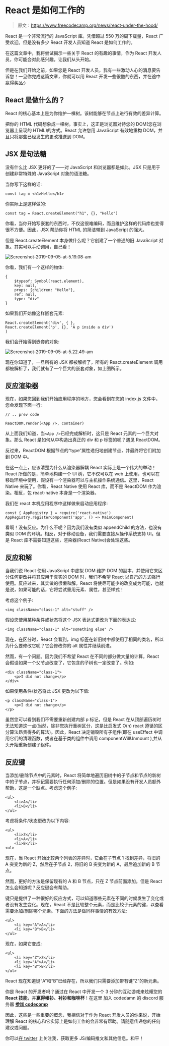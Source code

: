 # React 是如何工作的

> 原文：<https://www.freecodecamp.org/news/react-under-the-hood/>

React 是一个非常流行的 JavaScript 库。凭借超过 550 万的周下载量，React 广受欢迎。但是没有多少 React 开发人员知道 React 是如何工作的。

在这篇文章中，我将尝试揭示一些关于 React 的有趣的事情，作为 React 开发人员，你可能会对此感兴趣。让我们从头开始。

但是在我们开始之前，如果您是 React 开发人员，我有一些激动人心的消息要告诉您！一旦你完成这篇文章，你就可以用 React 开发一些很酷的东西，并在途中赢得奖品:)

## React 是做什么的？

React 的核心基本上是为你维护一棵树。该树能够在节点上进行有效的差异计算。

把你的 HTML 代码想象成一棵树。事实上，这正是浏览器对待您的 DOM(您在浏览器上呈现的 HTML)的方式。React 允许您用 JavaScript 有效地重构 DOM，并且只将那些已经发生的更改推送到 DOM。

## JSX 是句法糖

没有什么比 JSX 更好的了——对 JavaScript 和浏览器都是如此。JSX 只是用于创建非常特殊的 JavaScript 对象的语法糖。

当你写下这样的话:

```
const tag = <h1>Hello</h1>
```

你实际上是这样做的:

```
const tag = React.createElement("h1", {}, "Hello")
```

你看，当你开始写嵌套的东西时，不仅这很难编码，而且维护这样的代码库也变得很不方便。因此，JSX 帮助你将 HTML 的简洁带到 JavaScript 的强大。

但是 React.createElement 本身做什么呢？它创建了一个普通的旧 JavaScript 对象。其实可以手动调用，自己看！

![Screenshot-2019-09-05-at-5.19.08-am](img/9ebc71ed2a007d14997de5df0f9d8a63.png)

你看，我们有一个这样的物体:

```
{
    $typeof: Symbol(react.element),
    key: null,
    props: {children: "Hello"},
    ref: null,
    type: "div"
}
```

如果我们开始像这样嵌套元素:

```
React.createElement('div', { }, 
React.createElement('p', {}, 'A p inside a div')
) 
```

我们会开始得到嵌套的对象:

![Screenshot-2019-09-05-at-5.22.49-am](img/eea0140e65a341877243ff7f06a6f895.png)

现在你知道了，一旦所有的 JSX 都被解析了，所有的 React.createElement 调用都被解析了，我们就有了一个巨大的嵌套对象，如上图所示。

## 反应渲染器

现在，如果您回到我们开始应用程序的地方，您会看到在您的 index.js 文件中，您会发现下面一行:

```
// .. prev code

ReactDOM.render(<App />, container)
```

从上面我们知道，当`<App />`已经完成解析时，这只是 React 元素的一个巨大对象。那么 React 是如何从中构造出真正的 div 和 p 标签的呢？遇见 ReactDOM。

反过来，ReactDOM 根据节点的“type”属性递归地创建节点，并最终将它们附加到 DOM 中。

在这一点上，应该清楚为什么从渲染器解耦 React 实际上是一个伟大的举动！React 所做的是，简单地构建一个 UI 树，它不仅可以在 web 上使用，也可以在移动环境中使用，假设有一个渲染器可以与主机操作系统通信。这里，React Native 来玩了。你看，React Native 使用 React 库，而不是 ReactDOM 作为渲染。相反，包 react-native 本身是一个渲染器。

我们在 react 本机应用程序中这样做来启动应用程序:

```
const { AppRegistry } = require('react-native')
AppRegistry.registerComponent('app', () => MainComponent)
```

看啊！没有反应。为什么不呢？因为我们没有类似 appendChild 的方法，也没有类似 DOM 的环境。相反，对于移动设备，我们需要直接从操作系统支持 UI。但是 React 库不需要知道这些，渲染器(React Native)会处理这些。

## 反应和解

当我们说 React 使用 JavaScript 中虚拟 DOM 维护 DOM 的副本，并使用它来区分任何更改并将其应用于真实的 DOM 时，我们不希望 React 以自己的方式强行使用。反应过来，其实做的很懒和解。React 将使尽可能少的改变成为可能，也就是说，如果可能的话，它将尝试重用元素、属性，甚至样式！

考虑这个例子:

```
<img className="class-1" alt="stuff" />
```

假设您使用某种条件或状态将这个 JSX 表达式更改为下面的表达式:

```
<img className="class-1" alt="something else" />
```

现在，在区分时，React 会看到，img 标签在新旧树中都使用了相同的类名，所以为什么要修改它呢？它会修改你的 alt 属性并继续前进。

然而，有一个问题。因为我们不希望 React 在不同的部分做大量的计算，React 会假设如果一个父节点改变了，它包含的子树也一定改变了。例如:

```
<div className="class-1">
	<p>I did not change</p>
</div>
```

如果使用条件/状态将此 JSX 更改为以下值:

```
<p className="class-1">
	<p>I did not change</p>
</p>
```

虽然您可以看到我们不需要重新创建内部 p 标记，但是 React 在从顶部遍历树时无法知道这一点(当然，除非您执行重树区分，这是比启发式 O(n) react 遵循的区分算法昂贵得多的算法)。因此，React 决定销毁所有子组件(即在 useEffect 中调用它们的清理函数，或者在基于类的组件中调用 componentWillUnmount ),并从头开始重新创建子组件。

## 反应键

当添加/删除节点中的元素时，React 将简单地遍历旧树中的子节点和节点的新树中的子节点，并标记需要执行任何添加/删除的位置。但是如果没有开发人员额外帮助，这是一个缺点。考虑这个例子:

```
<ul>
    <li>A</li>
    <li>B</li>
</ul>
```

考虑将条件/状态更改为以下内容:

```
<ul>
    <li>Z</li>
    <li>A</li>
    <li>B</li>
<ul>
```

现在，当 React 开始比较两个列表的差异时，它会在子节点 1 找到差异，将旧的 A 突变为新的 Z，然后在子节点 2，将旧的 B 突变为新的 A，最后追加新的 B 节点。

然而，更好的方法是保留现有的 A 和 B 节点，只在 Z 节点前面添加。但是 React 怎么会知道呢？反应键会有帮助。

键只是提供了一种很好的反应方式，可以知道哪些元素在不同的时候发生了变化或者没有发生变化。现在，React 不是比较整个元素，而是比较子元素的键，以查看需要添加/删除哪个元素。下面的方法是做同样事情的有效方法:

```
<ul>
    <li key="A">A</li>
    <li key="B">B</li>
</ul>
```

现在，如果它变成:

```
<ul>
    <li key="Z">Z</li>
    <li key="A">A</li>
    <li key="B">B</li>
</ul>
```

React 现在知道键“A”和“B”已经存在，所以我们只需要添加带有键“Z”的新元素。

你是 React 的开发者吗？通过在 React 中开发一个 3 分钟的互动游戏来炫耀您的 **React 技能**，并**赢得帽衫、衬衫和咖啡杯**！在这里 加入 codedamn 的 discord 服务器 **[参加 **codecomp**](http://bit.ly/codedamn-discord)**

因此，这些是一些重要的概念，我相信对于作为 React 开发人员的你来说，开始理解 React 的核心和它实际上是如何工作的会非常有帮助。请随意传递您的任何建议或问题。

你可以[在 twitter](https://twitter.com/mehulmpt) 上关注我，获取更多 JS/编码推文和其他信息。和平！